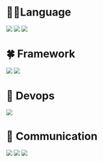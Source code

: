 # 🧑‍💻Language
<img src="https://img.shields.io/badge/PYTHON-3776AB?style=for-the-badge&logo=python&logoColor=white"> <img src="https://img.shields.io/badge/JAVASCRIPT-FF9900?style=for-the-badge&logo=JavaScript&logoColor=white"> <img src="https://img.shields.io/badge/TYPESCRIPT-4169E1?style=for-the-badge&logo=TypeScript&logoColor=white"> 

# 🍀 Framework
<img src="https://img.shields.io/badge/djagno-092E20?style=for-the-badge&logo=django&logoColor=white">
<img src="https://img.shields.io/badge/celery-37814A?style=for-the-badge&logo=celery&logoColor=white">

# 🐳 Devops
<img src="https://img.shields.io/badge/docker-2496ED?style=for-the-badge&logo=docker&logoColor=white"> 

# 👥 Communication
<img src="https://img.shields.io/badge/discord-5865F2?style=for-the-badge&logo=discord&logoColor=white"> <img src="https://img.shields.io/badge/slack-4A154B?style=for-the-badge&logo=slack&logoColor=white">
<img src="https://img.shields.io/badge/notion-000000?style=for-the-badge&logo=notion&logoColor=white">
